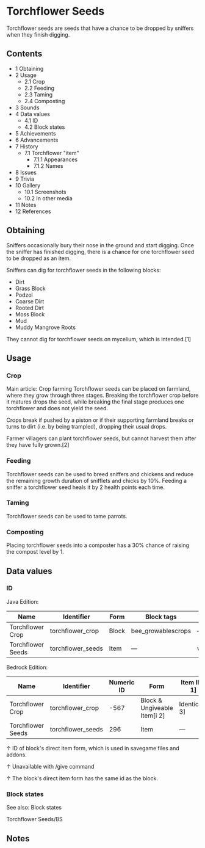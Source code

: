 # Torchflower Seeds
Torchflower seeds are seeds that have a chance to be dropped by sniffers when they finish digging.

## Contents
- 1 Obtaining
- 2 Usage
	- 2.1 Crop
	- 2.2 Feeding
	- 2.3 Taming
	- 2.4 Composting
- 3 Sounds
- 4 Data values
	- 4.1 ID
	- 4.2 Block states
- 5 Achievements
- 6 Advancements
- 7 History
	- 7.1 Torchflower "item"
		- 7.1.1 Appearances
		- 7.1.2 Names
- 8 Issues
- 9 Trivia
- 10 Gallery
	- 10.1 Screenshots
	- 10.2 In other media
- 11 Notes
- 12 References

## Obtaining
Sniffers occasionally bury their nose in the ground and start digging. Once the sniffer has finished digging, there is a chance for one torchflower seed to be dropped as an item.

Sniffers can dig for torchflower seeds in the following blocks:

- Dirt
- Grass Block
- Podzol
- Coarse Dirt
- Rooted Dirt
- Moss Block
- Mud
- Muddy Mangrove Roots

They cannot dig for torchflower seeds on mycelium, which is intended.[1]

## Usage
### Crop
Main article: Crop farming
Torchflower seeds can be placed on farmland, where they grow through three stages. Breaking the torchflower crop before it matures drops the seed, while breaking the final stage produces one torchflower and does not yield the seed.

Crops break if pushed by a piston or if their supporting farmland breaks or turns to dirt (i.e. by being trampled), dropping their usual drops.

Farmer villagers can plant torchflower seeds, but cannot harvest them after they have fully grown.[2]

### Feeding
Torchflower seeds can be used to breed sniffers and chickens and reduce the remaining growth duration of snifflets and chicks by 10%. Feeding a sniffer a torchflower seed heals it by 2 health points each time.

### Taming
Torchflower seeds can be used to tame parrots.

### Composting
Placing torchflower seeds into a composter has a 30% chance of raising the compost level by 1.

## Data values
### ID
Java Edition:

| Name              | Identifier        | Form  | Block tags         | Item tags                | Translation key                  |
|-------------------|-------------------|-------|--------------------|--------------------------|----------------------------------|
| Torchflower Crop  | torchflower_crop  | Block | bee_growablescrops | —                        | block.minecraft.torchflower_crop |
| Torchflower Seeds | torchflower_seeds | Item  | —                  | villager_plantable_seeds | item.minecraft.torchflower_seeds |

Bedrock Edition:

| Name              | Identifier        | Numeric ID | Form                         | Item ID[i 1]   | Translation key             |
|-------------------|-------------------|------------|------------------------------|----------------|-----------------------------|
| Torchflower Crop  | torchflower_crop  | -567       | Block & Ungiveable Item[i 2] | Identical[i 3] | —                           |
| Torchflower Seeds | torchflower_seeds | 296        | Item                         | —              | item.torchflower_seeds.name |


↑ ID of block's direct item form, which is used in savegame files and addons.

↑ Unavailable with /give command

↑ The block's direct item form has the same id as the block.


### Block states
See also: Block states

Torchflower Seeds/BS

## Notes



